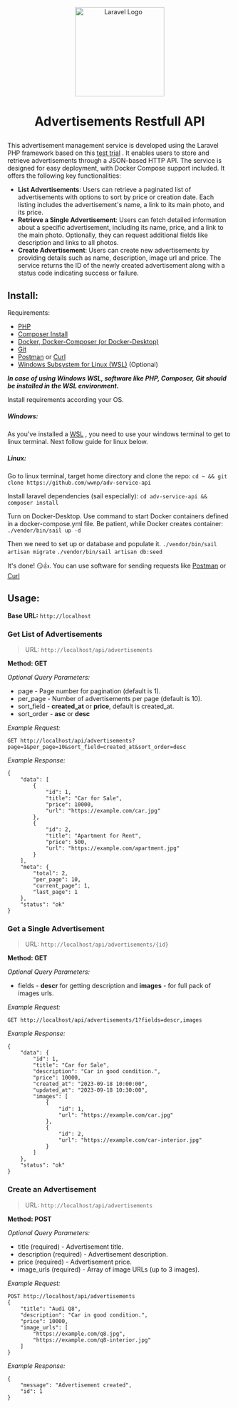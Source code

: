 
<p align="center"><img src="https://i.imgur.com/ePIhPeP.png" width="200" alt="Laravel Logo"></p>

# <p align="center">Advertisements Restfull API</p>

This advertisement management service is developed using the Laravel PHP framework based on this [test trial](https://github.com/avito-tech/adv-backend-trainee-assignment) . It enables users to store and retrieve advertisements through a JSON-based HTTP API. The service is designed for easy deployment, with Docker Compose support included. It offers the following key functionalities:

- **List Advertisements**: Users can retrieve a paginated list of advertisements with options to sort by price or creation date. Each listing includes the advertisement's name, a link to its main photo, and its price.
- **Retrieve a Single Advertisement**: Users can fetch detailed information about a specific advertisement, including its name, price, and a link to the main photo. Optionally, they can request additional fields like description and links to all photos.
- **Create Advertisement**: Users can create new advertisements by providing details such as name, description, image url and price. The service returns the ID of the newly created advertisement along with a status code indicating success or failure.

## Install:

Requirements:
 - [PHP](https://www.php.net/manual/en/install.php)
 - [Composer Install](https://getcomposer.org/doc/00-intro.md)
 - [Docker, Docker-Composer (or Docker-Desktop)](https://www.docker.com/get-started/)
 - [Git](https://git-scm.com/book/en/v2/Getting-Started-Installing-Git)
 - [Postman](https://www.postman.com/) or [Curl](https://curl.se/)
 - [Windows Subsystem for Linux (WSL)](https://learn.microsoft.com/en-us/windows/wsl/install) (Optional)

***In case of using Windows WSL, software like PHP, Composer, Git should be installed in the WSL environment.***


Install requirements according your OS.

##### Windows:
As you've installed a [WSL](https://learn.microsoft.com/en-us/windows/wsl/install) , you need to use your windows terminal to get to linux terminal. Next follow guide for linux below.


##### Linux:
Go to linux terminal, target home directory and clone the repo:
```cd ~ && git clone https://github.com/wwnp/adv-service-api```

Install laravel dependencies (sail especially):
```cd adv-service-api && composer install```

Turn on Docker-Desktop. Use command to start Docker containers defined in a docker-compose.yml file. Be patient, while Docker creates container:
```./vendor/bin/sail up -d```

Then we need to set up or database and populate it.
```./vendor/bin/sail artisan migrate```
```./vendor/bin/sail artisan db:seed```

It's done! :smirk::thumbsup:. You can use software for sending requests like [Postman](https://www.postman.com/) or [Curl](https://curl.se/)

## Usage:

**Base URL:**
`http://localhost`

### Get List of Advertisements
> URL: `http://localhost/api/advertisements`

**Method: GET**

*Optional Query Parameters:*
- page - Page number for pagination (default is 1).
- per_page - Number of advertisements per page (default is 10).
- sort_field - **created_at** or **price**, default is created_at.
- sort_order - **asc** or **desc**


*Example Request:*
```
GET http://localhost/api/advertisements?page=1&per_page=10&sort_field=created_at&sort_order=desc
```

*Example Response:*
```
{
    "data": [
        {
            "id": 1,
            "title": "Car for Sale",
            "price": 10000,
            "url": "https://example.com/car.jpg"
        },
        {
            "id": 2,
            "title": "Apartment for Rent",
            "price": 500,
            "url": "https://example.com/apartment.jpg"
        }
    ],
    "meta": {
        "total": 2,
        "per_page": 10,
        "current_page": 1,
        "last_page": 1
    },
    "status": "ok"
}
```


### Get a Single Advertisement
> URL: `http://localhost/api/advertisements/{id}`

**Method: GET**

*Optional Query Parameters:*
- fields - **descr** for getting description and **images** - for full pack of images urls.

*Example Request:*
```
GET http://localhost/api/advertisements/1?fields=descr,images
```

*Example Response:*
```
{
    "data": {
        "id": 1,
        "title": "Car for Sale",
        "description": "Car in good condition.",
        "price": 10000,
        "created_at": "2023-09-18 10:00:00",
        "updated_at": "2023-09-18 10:30:00",
        "images": [
            {
                "id": 1,
                "url": "https://example.com/car.jpg"
            },
            {
                "id": 2,
                "url": "https://example.com/car-interior.jpg"
            }
        ]
    },
    "status": "ok"
}

```


### Create an Advertisement
> URL: `http://localhost/api/advertisements`

**Method: POST**

*Optional Query Parameters:*
- title (required) - Advertisement title.
- description (required) - Advertisement description.
- price (required) - Advertisement price.
- image_urls (required) - Array of image URLs (up to 3 images).

*Example Request:*
```
POST http://localhost/api/advertisements
{
    "title": "Audi Q8",
    "description": "Car in good condition.",
    "price": 10000,
    "image_urls": [
        "https://example.com/q8.jpg",
        "https://example.com/q8-interior.jpg"
    ]
}
```

*Example Response:*
```
{
    "message": "Advertisement created",
    "id": 1
}

```
